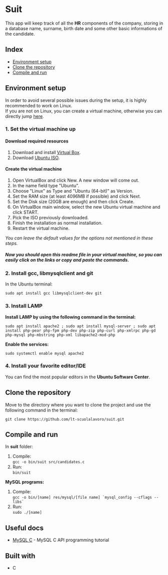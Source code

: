 # Suit
This app will keep track of all the __HR__ components of the company, storing in a database name, surname, birth date and some other basic informations of the candidate.

## Index
* [Environment setup](https://github.com/lt-scuolalavoro/suit#environment-setup)
* [Clone the repository](https://github.com/lt-scuolalavoro/suit#clone-the-repository)
* [Compile and run](https://github.com/lt-scuolalavoro/suit#compile-and-run)

## Environment setup
In order to avoid several possible issues during the setup, it is highly recommended to work on Linux.\
If you are not on Linux, you can create a virtual machine, otherwise you can directly jump [here](https://github.com/lt-scuolalavoro/suit#2-install-gcc-libmysqlclient-and-git).
### 1. Set the virtual machine up 
#### Download required resources
1. Download and install [Virtual Box](https://www.virtualbox.org/wiki/Downloads).
2. Download [Ubuntu ISO](https://www.ubuntu.com/download/desktop).
#### Create the virtual machine
1. Open VirtualBox and click New. A new window will come out.
3. In the name field type "Ubuntu".
4. Choose "Linux" as Type and "Ubuntu (64-bit)" as Version.
3. Set the RAM size (at least 4096MB if possible) and click Next.
4. Set the Disk size (20GB are enough) and then click Create.
5. On VirtualBox main window, select the new Ubuntu virtual machine and click START.
6. Pick the ISO previously downloaded.
6. Finish the installation as normal installation.
7. Restart the virtual machine.

_You can leave the default values for the options not mentioned in these steps._

##### Now you should open this readme file in your virtual machine, so you can easily click on the links or copy and paste the commands.
### 2. Install gcc, libmysqlclient and git
In the Ubuntu terminal:
```
sudo apt install gcc libmysqlclient-dev git
```
### 3. Install LAMP
__Install LAMP by using the following command in the terminal:__
```
sudo apt install apache2 ; sudo apt install mysql-server ; sudo apt install php-pear php-fpm php-dev php-zip php-curl php-xmlrpc php-gd php-mysql php-mbstring php-xml libapache2-mod-php 
```

__Enable the services:__
```
sudo systemctl enable mysql apache2
```
### 4. Install your favorite editor/IDE
You can find the most popular editors in the **Ubuntu Software Center**.

## Clone the repository
Move to the directory where you want to clone the project and use the following command in the terminal:
```
git clone https://github.com/lt-scuolalavoro/suit.git
```
## Compile and run
In __suit__ folder:
1. Compile:\
```gcc -o bin/suit src/candidates.c```    
2. Run:\
```bin/suit```

__MySQL programs:__
1. Compile:\
```gcc -o bin/[name] res/mysql/[file name] `mysql_config --cflags --libs` ```
2. Run:\
```sudo ./[name]```

## Useful docs 
* [MySQL C](https://docs.google.com/document/d/1XyP09J5EF2wkSpmlwJ9Ew7IGDa0sb1mDyL_xx6XuTk8/edit) - MySQL C API programming tutorial
 
## Built with
* C
